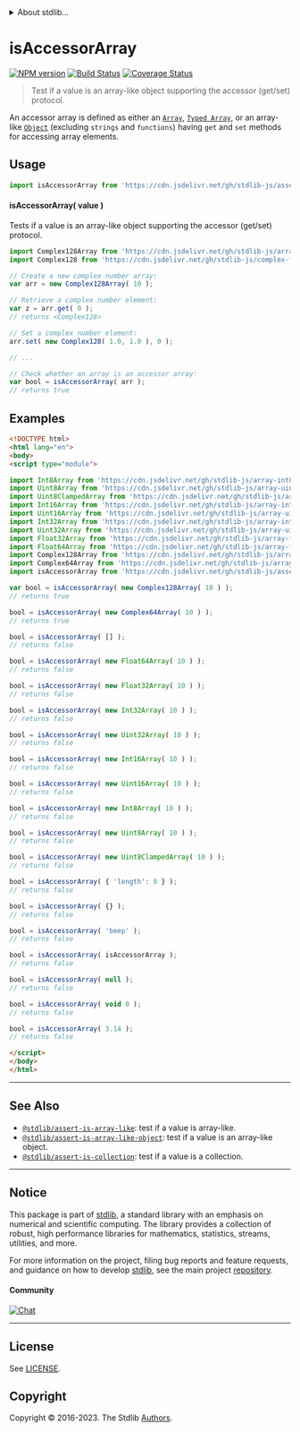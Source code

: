 <!--

@license Apache-2.0

Copyright (c) 2022 The Stdlib Authors.

Licensed under the Apache License, Version 2.0 (the "License");
you may not use this file except in compliance with the License.
You may obtain a copy of the License at

   http://www.apache.org/licenses/LICENSE-2.0

Unless required by applicable law or agreed to in writing, software
distributed under the License is distributed on an "AS IS" BASIS,
WITHOUT WARRANTIES OR CONDITIONS OF ANY KIND, either express or implied.
See the License for the specific language governing permissions and
limitations under the License.

-->


<details>
  <summary>
    About stdlib...
  </summary>
  <p>We believe in a future in which the web is a preferred environment for numerical computation. To help realize this future, we've built stdlib. stdlib is a standard library, with an emphasis on numerical and scientific computation, written in JavaScript (and C) for execution in browsers and in Node.js.</p>
  <p>The library is fully decomposable, being architected in such a way that you can swap out and mix and match APIs and functionality to cater to your exact preferences and use cases.</p>
  <p>When you use stdlib, you can be absolutely certain that you are using the most thorough, rigorous, well-written, studied, documented, tested, measured, and high-quality code out there.</p>
  <p>To join us in bringing numerical computing to the web, get started by checking us out on <a href="https://github.com/stdlib-js/stdlib">GitHub</a>, and please consider <a href="https://opencollective.com/stdlib">financially supporting stdlib</a>. We greatly appreciate your continued support!</p>
</details>

# isAccessorArray

[![NPM version][npm-image]][npm-url] [![Build Status][test-image]][test-url] [![Coverage Status][coverage-image]][coverage-url] <!-- [![dependencies][dependencies-image]][dependencies-url] -->

> Test if a value is an array-like object supporting the accessor (get/set) protocol.

<section class="intro">

An accessor array is defined as either an [`Array`][mdn-array], [`Typed Array`][mdn-typed-array], or an array-like [`Object`][mdn-object] (excluding `strings` and `functions`) having `get` and `set` methods for accessing array elements.

</section>

<!-- ./intro -->



<section class="usage">

## Usage

```javascript
import isAccessorArray from 'https://cdn.jsdelivr.net/gh/stdlib-js/assert-is-accessor-array@esm/index.mjs';
```

#### isAccessorArray( value )

Tests if a value is an array-like object supporting the accessor (get/set) protocol.

```javascript
import Complex128Array from 'https://cdn.jsdelivr.net/gh/stdlib-js/array-complex128@esm/index.mjs';
import Complex128 from 'https://cdn.jsdelivr.net/gh/stdlib-js/complex-float64@esm/index.mjs';

// Create a new complex number array:
var arr = new Complex128Array( 10 );

// Retrieve a complex number element:
var z = arr.get( 0 );
// returns <Complex128>

// Set a complex number element:
arr.set( new Complex128( 1.0, 1.0 ), 0 );

// ...

// Check whether an array is an accessor array:
var bool = isAccessorArray( arr );
// returns true
```

</section>

<!-- /.usage -->

<section class="examples">

## Examples

<!-- eslint-disable object-curly-newline -->

<!-- eslint no-undef: "error" -->

```html
<!DOCTYPE html>
<html lang="en">
<body>
<script type="module">

import Int8Array from 'https://cdn.jsdelivr.net/gh/stdlib-js/array-int8@esm/index.mjs';
import Uint8Array from 'https://cdn.jsdelivr.net/gh/stdlib-js/array-uint8@esm/index.mjs';
import Uint8ClampedArray from 'https://cdn.jsdelivr.net/gh/stdlib-js/array-uint8c@esm/index.mjs';
import Int16Array from 'https://cdn.jsdelivr.net/gh/stdlib-js/array-int16@esm/index.mjs';
import Uint16Array from 'https://cdn.jsdelivr.net/gh/stdlib-js/array-uint16@esm/index.mjs';
import Int32Array from 'https://cdn.jsdelivr.net/gh/stdlib-js/array-int32@esm/index.mjs';
import Uint32Array from 'https://cdn.jsdelivr.net/gh/stdlib-js/array-uint32@esm/index.mjs';
import Float32Array from 'https://cdn.jsdelivr.net/gh/stdlib-js/array-float32@esm/index.mjs';
import Float64Array from 'https://cdn.jsdelivr.net/gh/stdlib-js/array-float64@esm/index.mjs';
import Complex128Array from 'https://cdn.jsdelivr.net/gh/stdlib-js/array-complex128@esm/index.mjs';
import Complex64Array from 'https://cdn.jsdelivr.net/gh/stdlib-js/array-complex64@esm/index.mjs';
import isAccessorArray from 'https://cdn.jsdelivr.net/gh/stdlib-js/assert-is-accessor-array@esm/index.mjs';

var bool = isAccessorArray( new Complex128Array( 10 ) );
// returns true

bool = isAccessorArray( new Complex64Array( 10 ) );
// returns true

bool = isAccessorArray( [] );
// returns false

bool = isAccessorArray( new Float64Array( 10 ) );
// returns false

bool = isAccessorArray( new Float32Array( 10 ) );
// returns false

bool = isAccessorArray( new Int32Array( 10 ) );
// returns false

bool = isAccessorArray( new Uint32Array( 10 ) );
// returns false

bool = isAccessorArray( new Int16Array( 10 ) );
// returns false

bool = isAccessorArray( new Uint16Array( 10 ) );
// returns false

bool = isAccessorArray( new Int8Array( 10 ) );
// returns false

bool = isAccessorArray( new Uint8Array( 10 ) );
// returns false

bool = isAccessorArray( new Uint8ClampedArray( 10 ) );
// returns false

bool = isAccessorArray( { 'length': 0 } );
// returns false

bool = isAccessorArray( {} );
// returns false

bool = isAccessorArray( 'beep' );
// returns false

bool = isAccessorArray( isAccessorArray );
// returns false

bool = isAccessorArray( null );
// returns false

bool = isAccessorArray( void 0 );
// returns false

bool = isAccessorArray( 3.14 );
// returns false

</script>
</body>
</html>
```

</section>

<!-- /.examples -->

<!-- Section for related `stdlib` packages. Do not manually edit this section, as it is automatically populated. -->

<section class="related">

* * *

## See Also

-   <span class="package-name">[`@stdlib/assert-is-array-like`][@stdlib/assert/is-array-like]</span><span class="delimiter">: </span><span class="description">test if a value is array-like.</span>
-   <span class="package-name">[`@stdlib/assert-is-array-like-object`][@stdlib/assert/is-array-like-object]</span><span class="delimiter">: </span><span class="description">test if a value is an array-like object.</span>
-   <span class="package-name">[`@stdlib/assert-is-collection`][@stdlib/assert/is-collection]</span><span class="delimiter">: </span><span class="description">test if a value is a collection.</span>

</section>

<!-- /.related -->

<!-- Section for all links. Make sure to keep an empty line after the `section` element and another before the `/section` close. -->


<section class="main-repo" >

* * *

## Notice

This package is part of [stdlib][stdlib], a standard library with an emphasis on numerical and scientific computing. The library provides a collection of robust, high performance libraries for mathematics, statistics, streams, utilities, and more.

For more information on the project, filing bug reports and feature requests, and guidance on how to develop [stdlib][stdlib], see the main project [repository][stdlib].

#### Community

[![Chat][chat-image]][chat-url]

---

## License

See [LICENSE][stdlib-license].


## Copyright

Copyright &copy; 2016-2023. The Stdlib [Authors][stdlib-authors].

</section>

<!-- /.stdlib -->

<!-- Section for all links. Make sure to keep an empty line after the `section` element and another before the `/section` close. -->

<section class="links">

[npm-image]: http://img.shields.io/npm/v/@stdlib/assert-is-accessor-array.svg
[npm-url]: https://npmjs.org/package/@stdlib/assert-is-accessor-array

[test-image]: https://github.com/stdlib-js/assert-is-accessor-array/actions/workflows/test.yml/badge.svg?branch=main
[test-url]: https://github.com/stdlib-js/assert-is-accessor-array/actions/workflows/test.yml?query=branch:main

[coverage-image]: https://img.shields.io/codecov/c/github/stdlib-js/assert-is-accessor-array/main.svg
[coverage-url]: https://codecov.io/github/stdlib-js/assert-is-accessor-array?branch=main

<!--

[dependencies-image]: https://img.shields.io/david/stdlib-js/assert-is-accessor-array.svg
[dependencies-url]: https://david-dm.org/stdlib-js/assert-is-accessor-array/main

-->

[chat-image]: https://img.shields.io/gitter/room/stdlib-js/stdlib.svg
[chat-url]: https://app.gitter.im/#/room/#stdlib-js_stdlib:gitter.im

[stdlib]: https://github.com/stdlib-js/stdlib

[stdlib-authors]: https://github.com/stdlib-js/stdlib/graphs/contributors

[umd]: https://github.com/umdjs/umd
[es-module]: https://developer.mozilla.org/en-US/docs/Web/JavaScript/Guide/Modules

[deno-url]: https://github.com/stdlib-js/assert-is-accessor-array/tree/deno
[umd-url]: https://github.com/stdlib-js/assert-is-accessor-array/tree/umd
[esm-url]: https://github.com/stdlib-js/assert-is-accessor-array/tree/esm
[branches-url]: https://github.com/stdlib-js/assert-is-accessor-array/blob/main/branches.md

[stdlib-license]: https://raw.githubusercontent.com/stdlib-js/assert-is-accessor-array/main/LICENSE

[mdn-array]: https://developer.mozilla.org/en-US/docs/Web/JavaScript/Reference/Global_Objects/Array

[mdn-typed-array]: https://developer.mozilla.org/en-US/docs/Web/JavaScript/Reference/Global_Objects/TypedArray

[mdn-object]: https://developer.mozilla.org/en-US/docs/Web/JavaScript/Reference/Global_Objects/Object

<!-- <related-links> -->

[@stdlib/assert/is-array-like]: https://github.com/stdlib-js/assert-is-array-like/tree/esm

[@stdlib/assert/is-array-like-object]: https://github.com/stdlib-js/assert-is-array-like-object/tree/esm

[@stdlib/assert/is-collection]: https://github.com/stdlib-js/assert-is-collection/tree/esm

<!-- </related-links> -->

</section>

<!-- /.links -->
